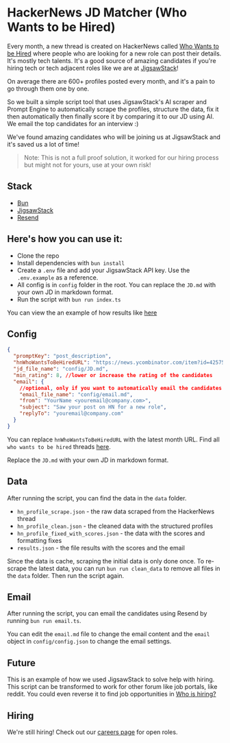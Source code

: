 # HackerNews JD Matcher (Who Wants to be Hired)

Every month, a new thread is created on HackerNews called [Who Wants to be Hired](https://news.ycombinator.com/item?id=42919500) where people who are looking for a new role can post their details. It's mostly tech talents. It's a good source of amazing candidates if you're hiring tech or tech adjacent roles like we are at [JigsawStack](https://jigsawstack.com/careers)!

On average there are 600+ profiles posted every month, and it's a pain to go through them one by one.

So we built a simple script tool that uses JigsawStack's AI scraper and Prompt Engine to automatically scrape the profiles, structure the data, fix it then automatically then finally score it by comparing it to our JD using AI. We email the top candidates for an interview :)

We've found amazing candidates who will be joining us at JigsawStack and it's saved us a lot of time!

> Note: This is not a full proof solution, it worked for our hiring process but might not for yours, use at your own risk!

## Stack

- [Bun](https://bun.sh/)
- [JigsawStack](https://jigsawstack.com/)
- [Resend](https://resend.com/)

## Here's how you can use it:

- Clone the repo
- Install dependencies with `bun install`
- Create a `.env` file and add your JigsawStack API key. Use the `.env.example` as a reference.
- All config is in `config` folder in the root. You can replace the `JD.md` with your own JD in markdown format.
- Run the script with `bun run index.ts`

You can view the an example of how results like [here](/example_data/results.json)

## Config

```json
{
  "promptKey": "post_description",
  "hnWhoWantsToBeHiredURL": "https://news.ycombinator.com/item?id=42575535", //replace this to the latest month URL
  "jd_file_name": "config/JD.md",
  "min_rating": 8, //lower or increase the rating of the candidates
  "email": {
    //optional, only if you want to automatically email the candidates
    "email_file_name": "config/email.md",
    "from": "YourName <youremail@company.com>",
    "subject": "Saw your post on HN for a new role",
    "replyTo": "youremail@company.com"
  }
}
```

You can replace `hnWhoWantsToBeHiredURL` with the latest month URL. Find all `who wants to be hired` threads [here](https://hn.algolia.com/?dateRange=all&page=0&prefix=true&query=Ask%20HN:%20Who%20wants%20to%20be%20hired&sort=byDate&type=ask_hn).

Replace the `JD.md` with your own JD in markdown format.

## Data

After running the script, you can find the data in the `data` folder.

- `hn_profile_scrape.json` - the raw data scraped from the HackerNews thread
- `hn_profile_clean.json` - the cleaned data with the structured profiles
- `hn_profile_fixed_with_scores.json` - the data with the scores and formatting fixes
- `results.json` - the file results with the scores and the email

Since the data is cache, scraping the initial data is only done once. To re-scrape the latest data, you can run `bun run clean_data` to remove all files in the `data` folder. Then run the script again.

## Email

After running the script, you can email the candidates using Resend by running `bun run email.ts`.

You can edit the `email.md` file to change the email content and the `email` object in `config/config.json` to change the email settings.

## Future

This is an example of how we used JigsawStack to solve help with hiring. This script can be transformed to work for other forum like job portals, like reddit. You could even reverse it to find job opportunities in [Who is hiring?](https://hn.algolia.com/?dateRange=all&page=0&prefix=true&query=Ask%20HN:%20Who%20is%20hiring&sort=byDate&type=ask_hn)

## Hiring

We're still hiring! Check out our [careers page](https://jigsawstack.com/careers) for open roles.
